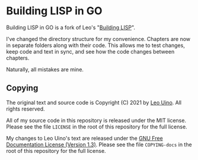 # Building LISP in GO

Building LISP in GO is a fork of Leo's "[Building LISP](https://www.lwh.jp/lisp/index.html)".

I've changed the directory structure for my convenience.
Chapters are now in separate folders along with their code.
This allows me to test changes, keep code and text in sync, and see how the code changes between chapters.

Naturally, all mistakes are mine.

## Copying
The original text and source code is Copyright (C) 2021 by
[Leo Uino](https://github.com/lwhjp).
All rights reserved.

All of my source code in this repository is released under the MIT license.
Please see the file `LICENSE` in the root of this repository for the full license.

My changes to Leo Uino's text are released under the
[GNU Free Documentation License (Version 1.3)](https://www.gnu.org/licenses/fdl-1.3.html).
Please see the file `COPYING-docs` in the root of this repository for the full license.

